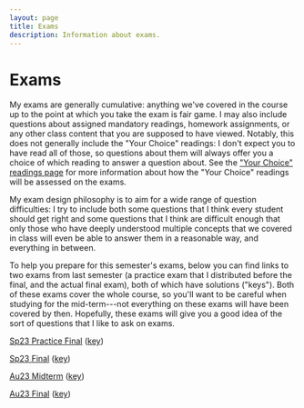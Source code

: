 ```yaml
---
layout: page
title: Exams
description: Information about exams.
---
```


# Exams

My exams are generally cumulative: anything
we've covered in the course up to the point at
which you take the exam is fair game. I may also
include questions about assigned mandatory readings,
homework assignments, or any other class content
that you are supposed to have viewed. Notably,
this does not generally include the "Your Choice"
readings: I don't expect you to have read all of those,
so questions about them will always offer you a choice
of which reading to answer a question about.
See the ["Your Choice" readings page](../projects/optional-readings.html)
for more information about how the "Your Choice" readings will
be assessed on the exams.

My exam design philosophy is to aim for a wide range
of question difficulties: I try to include both some questions
that I think every student should get right and some questions
that I think are difficult enough that only those who have deeply
understood multiple concepts that we covered in class will even be
able to answer them in a reasonable way, and everything in between.

To help you prepare for this semester's exams, below you can find
links to two exams from last semester (a practice exam that I distributed
before the final, and the actual final exam), both of which have
solutions ("keys"). Both of these exams cover the whole course, so
you'll want to be careful when studying for the mid-term---not everything
on these exams will have been covered by then. Hopefully, these exams
will give you a good idea of the sort of questions that I like to
ask on exams.

[Sp23 Practice Final](../assets/practice-sp23.pdf) ([key](../assets/practice-sp23-key.pdf))

[Sp23 Final](../assets/exam-sp23.pdf) ([key](../assets/exam-sp23-key.pdf))

[Au23 Midterm](../assets/au23-midterm.pdf) ([key](../assets/au23-midterm-key.pdf))

[Au23 Final](../assets/au23-final.pdf) ([key](../assets/au23-final-key.pdf))
